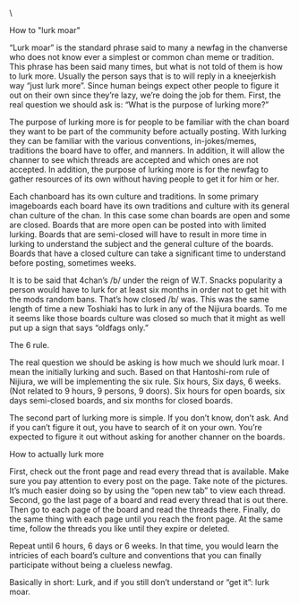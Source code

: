 \

How to "lurk moar"

“Lurk moar” is the standard phrase said to many a newfag in the
chanverse who does not know ever a simplest or common chan meme or
tradition. This phrase has been said many times, but what is not told of
them is how to lurk more. Usually the person says that is to will reply
in a kneejerkish way “just lurk more”. Since human beings expect other
people to figure it out on their own since they’re lazy, we’re doing the
job for them. First, the real question we should ask is: “What is the
purpose of lurking more?”

The purpose of lurking more is for people to be familiar with the chan
board they want to be part of the community before actually posting.
With lurking they can be familiar with the various conventions,
in-jokes/memes, traditions the board have to offer, and manners. In
addition, it will allow the channer to see which threads are accepted
and which ones are not accepted. In addition, the purpose of lurking
more is for the newfag to gather resources of its own without having
people to get it for him or her.

Each chanboard has its own culture and traditions. In some primary
imageboards each board have its own traditions and culture with its
general chan culture of the chan. In this case some chan boards are open
and some are closed. Boards that are more open can be posted into with
limited lurking. Boards that are semi-closed will have to result in more
time in lurking to understand the subject and the general culture of the
boards. Boards that have a closed culture can take a significant time to
understand before posting, sometimes weeks.

It is to be said that 4chan’s /b/ under the reign of W.T. Snacks
popularity a person would have to lurk for at least six months in order
not to get hit with the mods random bans. That’s how closed /b/ was.
This was the same length of time a new Toshiaki has to lurk in any of
the Nijiura boards. To me it seems like those boards culture was closed
so much that it might as well put up a sign that says “oldfags only.”

The 6 rule.

The real question we should be asking is how much we should lurk moar. I
mean the initially lurking and such. Based on that Hantoshi-rom rule of
Nijiura, we will be implementing the six rule. Six hours, Six days, 6
weeks. (Not related to 9 hours, 9 persons, 9 doors). Six hours for open
boards, six days semi-closed boards, and six months for closed boards.

The second part of lurking more is simple. If you don’t know, don’t ask.
And if you can’t figure it out, you have to search of it on your own.
You’re expected to figure it out without asking for another channer on
the boards.

How to actually lurk more

First, check out the front page and read every thread that is available.
Make sure you pay attention to every post on the page. Take note of the
pictures. It’s much easier doing so by using the “open new tab” to view
each thread. Second, go the last page of a board and read every thread
that is out there. Then go to each page of the board and read the
threads there. Finally, do the same thing with each page until you reach
the front page. At the same time, follow the threads you like until they
expire or deleted.

Repeat until 6 hours, 6 days or 6 weeks. In that time, you would learn
the intricies of each board’s culture and conventions that you can
finally participate without being a clueless newfag.

Basically in short: Lurk, and if you still don’t understand or “get it”:
lurk moar.


